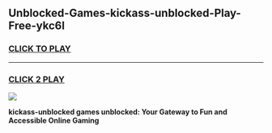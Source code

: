 
## Unblocked-Games-kickass-unblocked-Play-Free-ykc6l
<h3>
<a href="https://premium76.site?title=kickass-unblocked&ref=18A1">CLICK TO PLAY</a></h3>
<hr>

<h3>
<a href="https://premium76.site?title=kickass-unblocked&ref=18A1">CLICK 2 PLAY</a>
  
</h3>

<a href="https://premium76.site?title=kickass-unblocked&ref=18A1"><img src="https://clearcache.store/games.png"></a>


**kickass-unblocked games unblocked: Your Gateway to Fun and Accessible Online Gaming**
